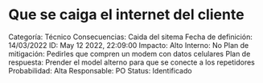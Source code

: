 # Que se caiga el internet del cliente

Categoría: Técnico
Consecuencias: Caida del sitema
Fecha de definición: 14/03/2022
ID: May 12 2022, 22:09:00
Impacto: Alto
Interno: No
Plan de mitigación: Pedirles que compren un modem con datos celulares
Plan de respuesta: Prender el model alterno para que se conecte a los repetidores
Probabilidad: Alta
Responsable: PO
Status: Identificado